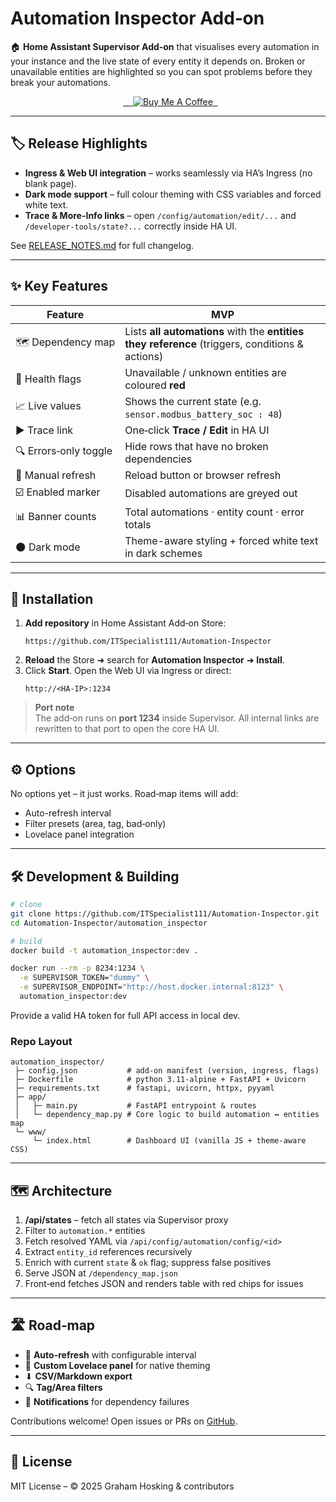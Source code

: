 # Automation Inspector Add‑on

🏠 **Home Assistant Supervisor Add‑on** that visualises every automation in your instance and the live state of every entity it depends on. Broken or unavailable entities are highlighted so you can spot problems before they break your automations.

<p align="center">
  <a href="https://www.buymeacoffee.com/ITSpecialist" target="_blank">
    <img src="https://img.shields.io/badge/Buy&nbsp;me&nbsp;a&nbsp;coffee-Support&nbsp;Dev-yellow?style=for-the-badge&logo=buy-me-a-coffee" alt="Buy Me A Coffee">
  </a>
</p>

---

## 🏷️ Release Highlights

- **Ingress & Web UI integration** – works seamlessly via HA’s Ingress (no blank page).  
- **Dark mode support** – full colour theming with CSS variables and forced white text.  
- **Trace & More-Info links** – open `/config/automation/edit/...` and `/developer-tools/state?...` correctly inside HA UI.

See [RELEASE_NOTES.md](RELEASE_NOTES.md) for full changelog.

---

## ✨ Key Features

| Feature | MVP |
|---------|------------|
| 🗺️ Dependency map | Lists **all automations** with the **entities they reference** (triggers, conditions & actions) |
| 🔴 Health flags | Unavailable / unknown entities are coloured **red** |
| 📈 Live values | Shows the current state (e.g. `sensor.modbus_battery_soc : 48`) |
| ▶ Trace link | One‑click **Trace / Edit** in HA UI |
| 🔍 Errors‑only toggle | Hide rows that have no broken dependencies |
| 🔄 Manual refresh | Reload button or browser refresh |
| ☑️ Enabled marker | Disabled automations are greyed out |
| 📊 Banner counts | Total automations · entity count · error totals |
| 🌑 Dark mode | Theme-aware styling + forced white text in dark schemes |

---

## 🚀 Installation

1. **Add repository** in Home Assistant Add‑on Store:
   ```text
   https://github.com/ITSpecialist111/Automation-Inspector
   ```
2. **Reload** the Store ➜ search for **Automation Inspector** ➜ **Install**.
3. Click **Start**.  Open the Web UI via Ingress or direct:
   ```
   http://<HA-IP>:1234
   ```

> **Port note**  
> The add‑on runs on **port 1234** inside Supervisor. All internal links are rewritten to that port to open the core HA UI.

---

## ⚙️ Options

No options yet – it just works. Road‑map items will add:

* Auto-refresh interval  
* Filter presets (area, tag, bad‑only)  
* Lovelace panel integration  

---

## 🛠️ Development & Building

```bash
# clone
git clone https://github.com/ITSpecialist111/Automation-Inspector.git
cd Automation-Inspector/automation_inspector

# build
docker build -t automation_inspector:dev .

docker run --rm -p 8234:1234 \
  -e SUPERVISOR_TOKEN="dummy" \
  -e SUPERVISOR_ENDPOINT="http://host.docker.internal:8123" \
  automation_inspector:dev
```

Provide a valid HA token for full API access in local dev.

### Repo Layout
```
automation_inspector/
 ├─ config.json           # add‑on manifest (version, ingress, flags)
 ├─ Dockerfile            # python 3.11-alpine + FastAPI + Uvicorn
 ├─ requirements.txt      # fastapi, uvicorn, httpx, pyyaml
 ├─ app/
 │   ├─ main.py           # FastAPI entrypoint & routes
 │   └─ dependency_map.py # Core logic to build automation ↔ entities map
 └─ www/
     └─ index.html        # Dashboard UI (vanilla JS + theme-aware CSS)
```

---

## 🗺️ Architecture

1. **/api/states** – fetch all states via Supervisor proxy  
2. Filter to `automation.*` entities  
3. Fetch resolved YAML via `/api/config/automation/config/<id>`  
4. Extract `entity_id` references recursively  
5. Enrich with current `state` & `ok` flag; suppress false positives  
6. Serve JSON at `/dependency_map.json`  
7. Front‑end fetches JSON and renders table with red chips for issues

---

## 🛣️ Road‑map

* 🔄 **Auto-refresh** with configurable interval  
* 🎨 **Custom Lovelace panel** for native theming  
* ⬇ **CSV/Markdown export**  
* 🔍 **Tag/Area filters**  
* 🔔 **Notifications** for dependency failures  

Contributions welcome! Open issues or PRs on [GitHub](https://github.com/ITSpecialist111/Automation-Inspector).

---

## 📄 License

MIT License – © 2025 Graham Hosking & contributors
